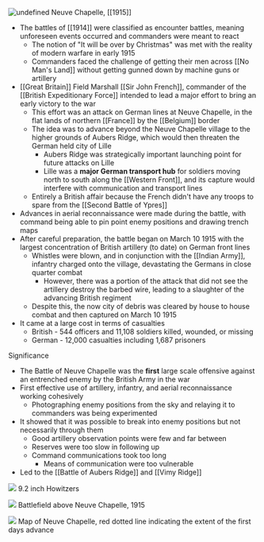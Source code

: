 
![undefined](https://upload.wikimedia.org/wikipedia/commons/a/ab/Neuve_Chapelle_area%2C_1914-1915.png)
Neuve Chapelle, [[1915]]

- The battles of [[1914]] were classified as encounter battles, meaning unforeseen events occurred and commanders were meant to react
	- The notion of "It will be over by Christmas" was met with the reality of modern warfare in early 1915
	- Commanders faced the challenge of getting their men across [[No Man's Land]] without getting gunned down by machine guns or artillery
- [[Great Britain]] Field Marshall [[Sir John French]], commander of the [[British Expeditionary Force]] intended to lead a major effort to bring an early victory to the war
	- This effort was an attack on German lines at Neuve Chapelle, in the flat lands of northern [[France]] by the [[Belgium]] border
	- The idea was to advance beyond the Neuve Chapelle village to the higher grounds of Aubers Ridge, which would then threaten the German held city of Lille
		- Aubers Ridge was strategically important launching point for future attacks on Lille
		- Lille was a **major German transport hub** for soldiers moving north to south along the [[Western Front]], and its capture would interfere with communication and transport lines
	- Entirely a British affair because the French didn't have any troops to spare from the [[Second Battle of Ypres]]
- Advances in aerial reconnaissance were made during the battle, with command being able to pin point enemy positions and drawing trench maps
- After careful preparation, the battle began on March 10 1915 with the largest concentration of British artillery (to date) on German front lines
	- Whistles were blown, and in conjunction with the [[Indian Army]], infantry charged onto the village, devastating the Germans in close quarter combat
		- However, there was a portion of the attack that did not see the artillery destroy the barbed wire, leading to a slaughter of the advancing British regiment
	- Despite this, the now city of debris was cleared by house to house combat and then captured on March 10 1915
- It came at a large cost in terms of casualties
	- British - 544 officers and 11,108 soldiers killed, wounded, or missing
	- German - 12,000 casualties including 1,687 prisoners

Significance
- The Battle of Neuve Chapelle was the **first** large scale offensive against an entrenched enemy by the British Army in the war
- First effective use of artillery, infantry, and aerial reconnaissance working cohesively
	- Photographing enemy positions from the sky and relaying it to commanders was being experimented
- It showed that it was possible to break into enemy positions but not necessarily through them
	- Good artillery observation points were few and far between
	- Reserves were too slow in following up
	- Command communications took too long 
		- Means of communication were too vulnerable
- Led to the [[Battle of Aubers Ridge]] and [[Vimy Ridge]]


![](https://www.westernfrontassociation.com/media/13617/australian_92_inch_howitzer_fricourt_august_1916_iwm_q_4408.jpg?width=602&height=466)
9.2 inch Howitzers

![](https://www.westernfrontassociation.com/media/13639/ir15_-_neuve-chapelle.jpg?width=601&height=435)
Battlefield above Neuve Chapelle, 1915

![](https://www.longlongtrail.co.uk/wp-content/uploads/2015/08/nchap.jpg)
Map of Neuve Chapelle, red dotted line indicating the extent of the first days advance